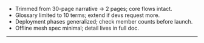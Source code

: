 - Trimmed from 30-page narrative → 2 pages; core flows intact.  
- Glossary limited to 10 terms; extend if devs request more.  
- Deployment phases generalized; check member counts before launch.  
- Offline mesh spec minimal; detail lives in full doc.  
---